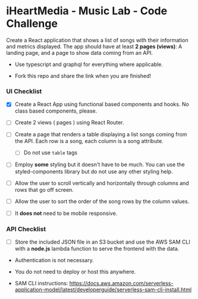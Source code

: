  # iHeartMedia - Music Lab - Code Challenge

Create a React application that shows a list of songs with their information and metrics displayed. The app should have at least **2 pages (views)**:
A landing page, and a page to show data coming from an API.

- Use typescript and graphql for everything where applicable.

- Fork this repo and share the link when you are finished!

### UI Checklist

- [x] Create a React App using functional based components and hooks. No class based components, please.

- [ ] Create 2 views ( pages ) using React Router.

- [ ] Create a page that renders a table displaying a list songs coming from the API. Each row is a song, each column is a song attribute. 
 
   - [ ] Do not use `table` tags

- [ ] Employ **some** styling but it doesn't have to be much. You can use the styled-components library but do not use any other styling help.

- [ ] Allow the user to scroll vertically and horizontally through columns and rows that go off screen.

- [ ] Allow the user to sort the order of the song rows by the column values.

- [ ] It **does not** need to be mobile responsive.

### API Checklist

- [ ] Store the included JSON file in an S3 bucket and use the AWS SAM CLI with a **node.js** lambda function to serve the frontend with the data.

- Authentication is not necessary.

- You do not need to deploy or host this anywhere.

- SAM CLI instructions: https://docs.aws.amazon.com/serverless-application-model/latest/developerguide/serverless-sam-cli-install.html
